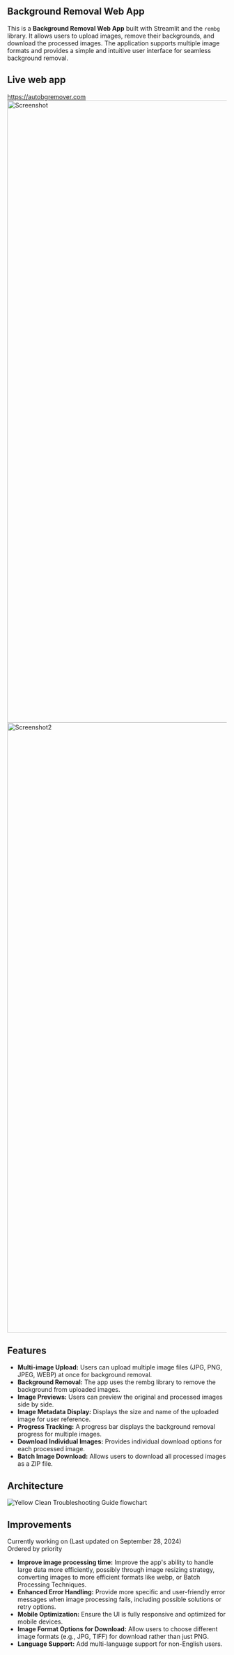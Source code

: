 ## Background Removal Web App

This is a **Background Removal Web App** built with Streamlit and the `rembg` library. It allows users to upload images, remove their backgrounds, and download the processed images. The application supports multiple image formats and provides a simple and intuitive user interface for seamless background removal.

## Live web app
https://autobgremover.com
<img width="1426" alt="Screenshot" src="https://github.com/user-attachments/assets/12535b4a-90e8-4d25-8afe-c7673b5ba146">
<img width="1398" alt="Screenshot2" src="https://github.com/user-attachments/assets/9330e12b-ce36-4dd9-9fbd-ce21f15e384a">


## Features

- **Multi-image Upload:** Users can upload multiple image files (JPG, PNG, JPEG, WEBP) at once for background removal.
- **Background Removal:** The app uses the rembg library to remove the background from uploaded images.
- **Image Previews:** Users can preview the original and processed images side by side.
- **Image Metadata Display:** Displays the size and name of the uploaded image for user reference.
- **Progress Tracking:** A progress bar displays the background removal progress for multiple images.
- **Download Individual Images:** Provides individual download options for each processed image.
- **Batch Image Download:** Allows users to download all processed images as a ZIP file.
  

## Architecture
![Yellow Clean Troubleshooting Guide flowchart](https://github.com/user-attachments/assets/0d53a116-f2c4-490a-8905-17bac1abb6ac)



## Improvements
Currently working on (Last updated on September 28, 2024) </br>
Ordered by priority</br>
- **Improve image processing time:** Improve the app's ability to handle large data more efficiently, possibly through image resizing strategy, converting images to more efficient formats like webp, or Batch Processing Techniques.
- **Enhanced Error Handling:** Provide more specific and user-friendly error messages when image processing fails, including possible solutions or retry options.
- **Mobile Optimization:** Ensure the UI is fully responsive and optimized for mobile devices.
- **Image Format Options for Download:** Allow users to choose different image formats (e.g., JPG, TIFF) for download rather than just PNG.
- **Language Support:** Add multi-language support for non-English users.

